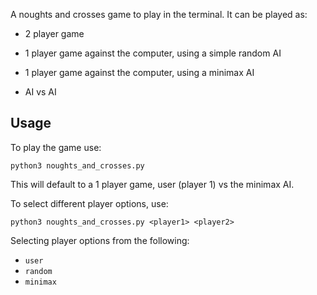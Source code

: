 A noughts and crosses game to play in the terminal. It can be played as:

* 2 player game

* 1 player game against the computer, using a simple random AI

* 1 player game against the computer, using a minimax AI

* AI vs AI


Usage
-----

To play the game use:

`python3 noughts_and_crosses.py`

This will default to a 1 player game, user (player 1) vs the minimax AI.

To select different player options, use:

`python3 noughts_and_crosses.py <player1> <player2>`

Selecting player options from the following:

* `user`
* `random`
* `minimax`

